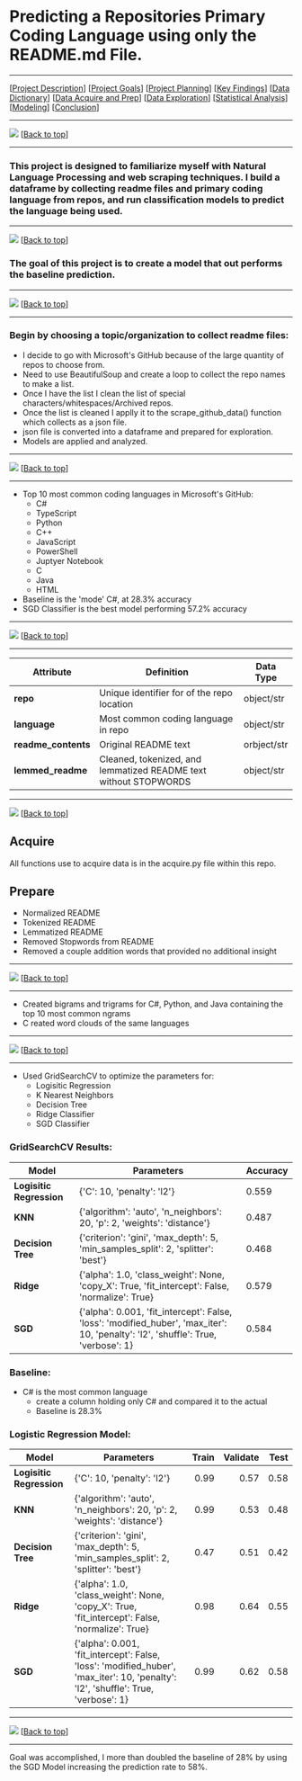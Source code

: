 # <a name="top"></a>Predicting a Repositories Primary Coding Language using only the README.md File.

***
[[Project Description](#project_description)]
[[Project Goals](#goals)]
[[Project Planning](#planning)]
[[Key Findings](#findings)]
[[Data Dictionary](#dictionary)]
[[Data Acquire and Prep](#wrangle)]
[[Data Exploration](#explore)]
[[Statistical Analysis](#stats)]
[[Modeling](#model)]
[[Conclusion](#conclusion)]
___


<a name="project_description"></a>
   <img src="https://docs.google.com/drawings/d/e/2PACX-1vQNNiHHSR9vTJbzeTI5SoP4Jqm_FstTKjPqf_56sMJ2RgOO8JrI7DP_qL_uugm45I69acUUjmqhFlSH/pub?w=927&amp;h=274">
[[Back to top](#top)]

***

### This project is designed to familiarize myself with Natural Language Processing and web scraping techniques. I build a dataframe by collecting readme files and primary coding language from repos, and run classification models to predict the language being used.

***

<a name="goals"></a>
<img src="https://docs.google.com/drawings/d/e/2PACX-1vT0vWlUMODQ19OWW2VWW1F2uZEheo5QQawe-Re8n_Q6VUuHmq6ESvpIJrnWSu7NdaWzsb8KerGCj5Gl/pub?w=929&amp;h=274">
[[Back to top](#top)]

### The goal of this project is to create a model that out performs the baseline prediction.

***

<a name="planning"></a>
<img src="https://docs.google.com/drawings/d/e/2PACX-1vQ_thjFgc_szZ9fZCPeZ3nDUuvXxOSGlI82UYj6SB32PlQHiMQQpwq8cxqKl-X2kRJ8FsLpylIGLjpN/pub?w=927&amp;h=274">
[[Back to top](#top)]

***

### Begin by choosing a topic/organization to collect readme files:
- I decide to go with Microsoft's GitHub because of the large quantity of repos to choose from.
- Need to use BeautifulSoup and create a loop to collect the repo names to make a list.
- Once I have the list I clean the list of special characters/whitespaces/Archived repos.
- Once the list is cleaned I applly it to the scrape_github_data() function which collects as a json file.
- json file is converted into a dataframe and prepared for exploration.
- Models are applied and analyzed.

***

<a name="findings"></a>
<img src="https://docs.google.com/drawings/d/e/2PACX-1vSqMYDmxT3JzgfeJlQifIKITgmFOFXTHzM8NOtRLx7G8AzVXRNDTI14AkUxESF3zTyZD2-QpOGied8Y/pub?w=927&amp;h=275">
[[Back to top](#top)]

***

- Top 10 most common coding languages in Microsoft's GitHub:
    - C#
    - TypeScript
    - Python
    - C++
    - JavaScript
    - PowerShell
    - Juptyer Notebook
    - C
    - Java
    - HTML
- Baseline is the 'mode' C#, at 28.3% accuracy
- SGD Classifier is the best model performing 57.2% accuracy

***

<a name="dictionary"></a>
<img src="https://docs.google.com/drawings/d/e/2PACX-1vQO0DWXI17i4jNcIiV_EzldyjQVH0Tmpa9a2LG6GMiQhS2cTKcnULDK4FUy0xvmpd_ss3oq47tzBxJa/pub?w=928&amp;h=272">
[[Back to top](#top)]

---
| Attribute | Definition | Data Type |
| ----- | ----- | ----- |
| **repo** | Unique identifier for of the repo location | object/str |
| **language** |  Most common coding language in repo | object/str |
| **readme_contents** | Original README text | orbject/str |
| **lemmed_readme** | Cleaned, tokenized, and lemmatized README text without STOPWORDS | object/str |

***

<a name="wrangle"></a>
<img src="https://docs.google.com/drawings/d/e/2PACX-1vR19fsVfxHvzjrp0kSMlzHlmyU0oeTTAcnTUT9dNe4wAEXv_2WJNViUa9qzjkvcpvkFeUCyatccINde/pub?w=1389&amp;h=410">
[[Back to top](#top)]


## Acquire
All functions use to acquire data is in the acquire.py file within this repo.

## Prepare
- Normalized README
- Tokenized README
- Lemmatized README
- Removed Stopwords from README
- Removed a couple addition words that provided no additional insight

***

<a name="explore"></a>
<img src="https://docs.google.com/drawings/d/e/2PACX-1vQUW9iv6p6EhuRHQwbhiXPrwzj5ED81TvY-UaXH-AApx4xeGz_KKMnv1EtBVW2RH6SXfLM4OTOoCY7D/pub?w=929&amp;h=274">
[[Back to top](#top)]

***

- Created bigrams and trigrams for C#, Python, and Java containing the top 10 most common ngrams
- C reated word clouds of the same languages

***

<a name="model"></a>
<img src="https://docs.google.com/drawings/d/e/2PACX-1vTEBbtXZ7ssMV7E2bGBgX0dYoMU4HMOIWMItsuYSUgg9mm9wSWK6s6lhkKII6MjIaKwW1GWECJNsEB9/pub?w=928&amp;h=274">
[[Back to top](#top)]

***

- Used GridSearchCV to optimize the parameters for:
    - Logisitic Regression
    - K Nearest Neighbors
    - Decision Tree
    - Ridge Classifier
    - SGD Classifier
    
    
### GridSearchCV Results:

| Model | Parameters | Accuracy |
| ----- | ----- | ----- |
| **Logisitic Regression** | {'C': 10, 'penalty': 'l2'} | 0.559 |
| **KNN** | {'algorithm': 'auto', 'n_neighbors': 20, 'p': 2, 'weights': 'distance'} | 0.487 |
| **Decision Tree** | {'criterion': 'gini', 'max_depth': 5, 'min_samples_split': 2, 'splitter': 'best'} | 0.468 |
| **Ridge** | {'alpha': 1.0, 'class_weight': None, 'copy_X': True, 'fit_intercept': False, 'normalize': True} | 0.579 |
| **SGD** | {'alpha': 0.001, 'fit_intercept': False, 'loss': 'modified_huber', 'max_iter': 10, 'penalty': 'l2', 'shuffle': True, 'verbose': 1} | 0.584 |

### Baseline:
- C# is the most common language
     - create a column holding only C# and compared it to the actual
     - Baseline is 28.3%
     
### Logistic Regression Model: 

| Model | Parameters | Train | Validate | Test |
| ----- | ----- | -----: | -----: | -----: |
| **Logisitic Regression** | {'C': 10, 'penalty': 'l2'} | 0.99 | 0.57 | 0.58 |
| **KNN** | {'algorithm': 'auto', 'n_neighbors': 20, 'p': 2, 'weights': 'distance'} | 0.99 | 0.53 | 0.48 |
| **Decision Tree** | {'criterion': 'gini', 'max_depth': 5, 'min_samples_split': 2, 'splitter': 'best'} | 0.47 | 0.51 | 0.42 |
| **Ridge** | {'alpha': 1.0, 'class_weight': None, 'copy_X': True, 'fit_intercept': False, 'normalize': True} | 0.98 | 0.64 | 0.55 |
| **SGD** | {'alpha': 0.001, 'fit_intercept': False, 'loss': 'modified_huber', 'max_iter': 10, 'penalty': 'l2', 'shuffle': True, 'verbose': 1} | 0.99 | 0.62 | 0.58 |


***

<a name="conclusion"></a>
<img src="https://docs.google.com/drawings/d/e/2PACX-1vSI-wVz8FiywYD0jmZKNmvImS15p4hrgyjLLQhfRt47MC3Lcoen50Iv_LTG2SE6SyRrRSmYkuq9JfMM/pub?w=927&amp;h=272">
[[Back to top](#top)]

***

Goal was accomplished, I more than doubled the baseline of 28% by using the SGD Model increasing the prediction rate to 58%.